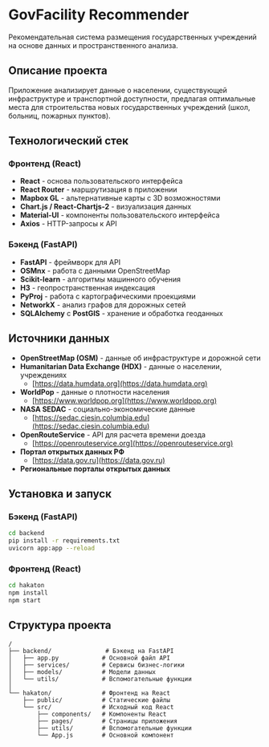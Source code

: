 ﻿# GovFacility Recommender

Рекомендательная система размещения государственных учреждений на основе данных и пространственного анализа.

## Описание проекта

Приложение анализирует данные о населении, существующей инфраструктуре и транспортной доступности, предлагая оптимальные места для строительства новых государственных учреждений (школ, больниц, пожарных пунктов).

## Технологический стек

### Фронтенд (React)
- **React** - основа пользовательского интерфейса
- **React Router** - маршрутизация в приложении
- **Mapbox GL** - альтернативные карты с 3D возможностями
- **Chart.js / React-Chartjs-2** - визуализация данных
- **Material-UI** - компоненты пользовательского интерфейса
- **Axios** - HTTP-запросы к API

### Бэкенд (FastAPI)
- **FastAPI** - фреймворк для API
- **OSMnx** - работа с данными OpenStreetMap
- **Scikit-learn** - алгоритмы машинного обучения
- **H3** - геопространственная индексация
- **PyProj** - работа с картографическими проекциями
- **NetworkX** - анализ графов для дорожных сетей
- **SQLAlchemy** с **PostGIS** - хранение и обработка геоданных

## Источники данных

- **OpenStreetMap (OSM)** - данные об инфраструктуре и дорожной сети
- **Humanitarian Data Exchange (HDX)** - данные о населении, учреждениях
  - [https://data.humdata.org](https://data.humdata.org)
- **WorldPop** - данные о плотности населения
  - [https://www.worldpop.org](https://www.worldpop.org)
- **NASA SEDAC** - социально-экономические данные
  - [https://sedac.ciesin.columbia.edu](https://sedac.ciesin.columbia.edu)
- **OpenRouteService** - API для расчета времени доезда
  - [https://openrouteservice.org](https://openrouteservice.org)
- **Портал открытых данных РФ**
  - [https://data.gov.ru](https://data.gov.ru)
- **Региональные порталы открытых данных**

## Установка и запуск

### Бэкенд (FastAPI)

```bash
cd backend
pip install -r requirements.txt
uvicorn app:app --reload
```

### Фронтенд (React)

```bash
cd hakaton
npm install
npm start
```

## Структура проекта

```
/
├── backend/               # Бэкенд на FastAPI
│   ├── app.py            # Основной файл API
│   ├── services/         # Сервисы бизнес-логики
│   ├── models/           # Модели данных
│   └── utils/            # Вспомогательные функции
│
└── hakaton/              # Фронтенд на React
    ├── public/           # Статические файлы
    └── src/              # Исходный код React
        ├── components/   # Компоненты React
        ├── pages/        # Страницы приложения
        ├── utils/        # Вспомогательные функции
        └── App.js        # Основной компонент
```
